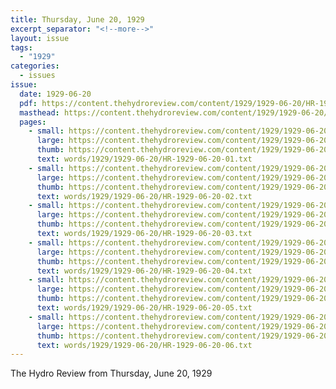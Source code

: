```yaml
---
title: Thursday, June 20, 1929
excerpt_separator: "<!--more-->"
layout: issue
tags:
  - "1929"
categories:
  - issues
issue:
  date: 1929-06-20
  pdf: https://content.thehydroreview.com/content/1929/1929-06-20/HR-1929-06-20.pdf
  masthead: https://content.thehydroreview.com/content/1929/1929-06-20/masthead/HR-1929-06-20.jpg
  pages:
    - small: https://content.thehydroreview.com/content/1929/1929-06-20/small/HR-1929-06-20-01.jpg
      large: https://content.thehydroreview.com/content/1929/1929-06-20/large/HR-1929-06-20-01.jpg
      thumb: https://content.thehydroreview.com/content/1929/1929-06-20/thumbnails/HR-1929-06-20-01.jpg
      text: words/1929/1929-06-20/HR-1929-06-20-01.txt
    - small: https://content.thehydroreview.com/content/1929/1929-06-20/small/HR-1929-06-20-02.jpg
      large: https://content.thehydroreview.com/content/1929/1929-06-20/large/HR-1929-06-20-02.jpg
      thumb: https://content.thehydroreview.com/content/1929/1929-06-20/thumbnails/HR-1929-06-20-02.jpg
      text: words/1929/1929-06-20/HR-1929-06-20-02.txt
    - small: https://content.thehydroreview.com/content/1929/1929-06-20/small/HR-1929-06-20-03.jpg
      large: https://content.thehydroreview.com/content/1929/1929-06-20/large/HR-1929-06-20-03.jpg
      thumb: https://content.thehydroreview.com/content/1929/1929-06-20/thumbnails/HR-1929-06-20-03.jpg
      text: words/1929/1929-06-20/HR-1929-06-20-03.txt
    - small: https://content.thehydroreview.com/content/1929/1929-06-20/small/HR-1929-06-20-04.jpg
      large: https://content.thehydroreview.com/content/1929/1929-06-20/large/HR-1929-06-20-04.jpg
      thumb: https://content.thehydroreview.com/content/1929/1929-06-20/thumbnails/HR-1929-06-20-04.jpg
      text: words/1929/1929-06-20/HR-1929-06-20-04.txt
    - small: https://content.thehydroreview.com/content/1929/1929-06-20/small/HR-1929-06-20-05.jpg
      large: https://content.thehydroreview.com/content/1929/1929-06-20/large/HR-1929-06-20-05.jpg
      thumb: https://content.thehydroreview.com/content/1929/1929-06-20/thumbnails/HR-1929-06-20-05.jpg
      text: words/1929/1929-06-20/HR-1929-06-20-05.txt
    - small: https://content.thehydroreview.com/content/1929/1929-06-20/small/HR-1929-06-20-06.jpg
      large: https://content.thehydroreview.com/content/1929/1929-06-20/large/HR-1929-06-20-06.jpg
      thumb: https://content.thehydroreview.com/content/1929/1929-06-20/thumbnails/HR-1929-06-20-06.jpg
      text: words/1929/1929-06-20/HR-1929-06-20-06.txt
---
```


The Hydro Review from Thursday, June 20, 1929

<!--more-->

